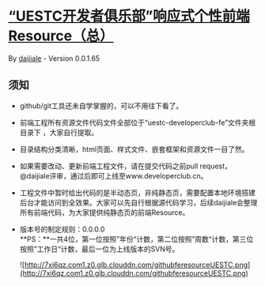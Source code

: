# [“UESTC开发者俱乐部”响应式个性前端Resource（总）](http://www.developerclub.cn/)

By [daijiale](http://github.com/daijiale) - Version 0.0.1.65


## 须知

- github/git工具还未自学掌握的，可以不用往下看了。

-  前端工程所有资源文件代码文件全部位于“uestc-developerclub-fe”文件夹根目录下 ，大家自行提取。

- 目录结构分类清晰，html页面、样式文件、嵌套框架和资源文件一目了然。

- 如果需要改动、更新前端工程文件，请在提交代码之前pull request，@daijiale评审，通过后即可上线至www.developerclub.cn。

- 工程文件中暂时给出代码的是半动态页，非纯静态页，需要配置本地环境搭建后台才能访问到全效果。大家可以先自行根据源代码学习，后续daijiale会整理所有前端代码，为大家提供纯静态页的前端Resource。

- 版本号的制定规则：0.0.0.0   
**PS：**一共4位，第一位按照”年份“计数，第二位按照”周数“计数，第三位按照”工作日“计数，最后一位为上线版本的SVN号。

   ![http://7xi6qz.com1.z0.glb.clouddn.com/githubferesourceUESTC.png](http://7xi6qz.com1.z0.glb.clouddn.com/githubferesourceUESTC.png)